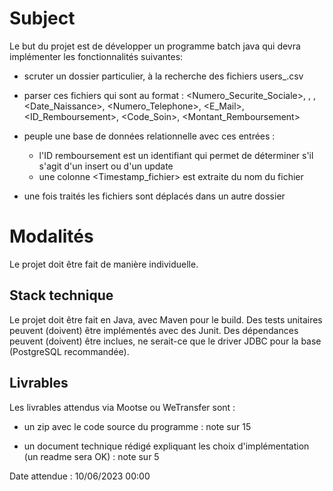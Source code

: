 # Subject

Le but du projet est de développer un programme batch java qui devra implémenter les fonctionnalités suivantes:

- scruter un dossier particulier, à la recherche des fichiers users_<YYYYMMDDHHmmSS>.csv

- parser ces fichiers qui sont au format :
  <Numero_Securite_Sociale>, <Nom>, <Prenom>, <Date_Naissance>, <Numero_Telephone>, <E_Mail>, <ID_Remboursement>, <Code_Soin>, <Montant_Remboursement>

- peuple une base de données relationnelle avec ces entrées :
    - l'ID remboursement est un identifiant qui permet de déterminer s'il s'agit d'un insert ou d'un update
    - une colonne <Timestamp_fichier> est extraite du nom du fichier

- une fois traités les fichiers sont déplacés dans un autre dossier

# Modalités

Le projet doit être fait de manière individuelle.


## Stack technique

Le projet doit être fait en Java, avec Maven pour le build.
Des tests unitaires peuvent (doivent) être implémentés avec des Junit.
Des dépendances peuvent (doivent) être inclues, ne serait-ce que le driver JDBC pour la base (PostgreSQL recommandée).


## Livrables

Les livrables attendus via Mootse ou WeTransfer sont :

- un zip avec le code source du programme : note sur 15

- un document technique rédigé expliquant les choix d'implémentation (un readme sera OK) : note sur 5

Date attendue : 10/06/2023 00:00
